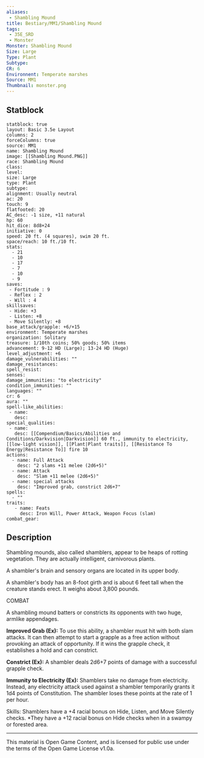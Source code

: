 ```yaml
---
aliases:
 - Shambling Mound
title: Bestiary/MM1/Shambling Mound
tags: 
 - 35E_SRD
 - Monster
Monster: Shambling Mound
Size: Large
Type: Plant
Subtype: 
CR: 6
Environnent: Temperate marshes
Source: MM1
Thumbnail: monster.png
---
```


## Statblock

```statblock
statblock: true
layout: Basic 3.5e Layout
columns: 2
forceColumns: true
source: MM1 
name: Shambling Mound
image: [[Shambling Mound.PNG]]
race: Shambling Mound
class: 
level: 
size: Large
type: Plant
subtype: 
alignment: Usually neutral
ac: 20
touch: 9
flatfooted: 20
AC_desc: -1 size, +11 natural
hp: 60
hit_dice: 8d8+24
initiative: 0
speed: 20 ft. (4 squares), swim 20 ft.
space/reach: 10 ft./10 ft.
stats:
  - 21
  - 10
  - 17
  - 7
  - 10
  - 9
saves:
 - Fortitude : 9
 - Reflex : 2
 - Will : 4
skillsaves:
 - Hide: +3
 - Listen: +8
 - Move Silently: +8
base_attack/grapple: +6/+15
environment: Temperate marshes
organization: Solitary
treasure: 1/10th coins; 50% goods; 50% items
advancement: 9-12 HD (Large); 13-24 HD (Huge)
level_adjustment: +6
damage_vulnerabilities: ""
damage_resistances: 
spell_resist: 
senses: 
damage_immunities: "to electricity"
condition_immunities: ""
languages: ""
cr: 6
aura: ""
spell-like_abilities:
 - name: 
   desc: 
special_qualities:
 - name:
   desc: [[Compendium/Basics/Abilities and Conditions/Darkvision|Darkvision]] 60 ft., immunity to electricity, [[low-light vision]], [[Plant|Plant traits]], [[Resistance To Energy|Resistance To]] fire 10
actions:
  - name: Full Attack
    desc: "2 slams +11 melee (2d6+5)"
  - name: Attack
    desc: "Slam +11 melee (2d6+5)"
  - name: special attacks
    desc: "Improved grab, constrict 2d6+7"
spells:
  - ""
traits:
   - name: Feats
     desc: Iron Will, Power Attack, Weapon Focus (slam)
combat_gear:  
```

## Description



Shambling mounds, also called shamblers, appear to be heaps of rotting vegetation. They are actually intelligent, carnivorous plants.

A shambler's brain and sensory organs are located in its upper body.

A shambler's body has an 8-foot girth and is about 6 feet tall when the creature stands erect. It weighs about 3,800 pounds.

COMBAT

A shambling mound batters or constricts its opponents with two huge, armlike appendages.


**Improved Grab (Ex):** To use this ability, a shambler must hit with both slam attacks. It can then attempt to start a grapple as a free action without provoking an attack of opportunity. If it wins the grapple check, it establishes a hold and can constrict.


**Constrict (Ex):** A shambler deals 2d6+7 points of damage with a successful grapple check.


**Immunity to Electricity (Ex):** Shamblers take no damage from electricity. Instead, any electricity attack used against a shambler temporarily grants it 1d4 points of Constitution. The shambler loses these points at the rate of 1 per hour.

Skills: Shamblers have a +4 racial bonus on Hide, Listen, and Move Silently checks. *They have a +12 racial bonus on Hide checks when in a swampy or forested area.

---

This material is Open Game Content, and is licensed for public use under the terms of the Open Game License v1.0a.
